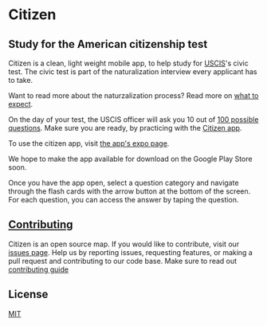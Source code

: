 # Citizen

## Study for the American citizenship test

Citizen is a clean, light weight mobile app, to help study for [USCIS](https://www.uscis.gov/)'s civic test. The civic test is part of the naturalization interview every applicant has to take.

Want to read more about the naturzalization process? Read more on [what to expect](https://my.uscis.gov/citizenship/what_to_expect).

On the day of your test, the USCIS officer will ask you 10 out of [100 possible questions](https://www.uscis.gov/citizenship/learners/study-test/study-materials-civics-test). Make sure you are ready, by practicing with the [Citizen app](https://expo.io/@eseite47/citizen).

To use the citizen app, visit [the app's expo page](https://expo.io/@eseite47/citizen).

We hope to make the app available for download on the Google Play Store soon.

Once you have the app open, select a question category and navigate through the flash cards with the arrow button at the bottom of the screen. For each question, you can access the answer by taping the question.

## [Contributing](CONTRIBUTING.md)

Citizen is an open source map. If you would like to contribute, visit our [issues page](https://github.com/eseite47/citizen/issues). Help us by reporting issues, requesting features, or making a pull request and contributing to our code base. Make sure to read out [contributing guide](CONTRIBUTING.md)

## License
[MIT](https://choosealicense.com/licenses/mit/)